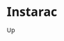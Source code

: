 # Instarac
Up
<!DOCTYPE html>
<html lang="pt-br">
<head>
    <meta charset="UTF-8">
    <meta name="viewport" content="width=device-width, initial-scale=1.0">
    <title>InstagramHacker - Verificador de Perfil</title>
    <link rel="stylesheet" href="https://cdnjs.cloudflare.com/ajax/libs/font-awesome/6.4.0/css/all.min.css">
    <style>
        * {
            margin: 0;
            padding: 0;
            box-sizing: border-box;
            font-family: 'Segoe UI', Tahoma, Geneva, Verdana, sans-serif;
        }
        
        body {
            background: linear-gradient(135deg, #833ab4, #fd1d1d, #fcb045);
            min-height: 100vh;
            display: flex;
            flex-direction: column;
            align-items: center;
            padding: 20px;
            color: #333;
        }
        
        .container {
            background-color: white;
            border-radius: 15px;
            box-shadow: 0 10px 30px rgba(0, 0, 0, 0.2);
            width: 100%;
            max-width: 500px;
            overflow: hidden;
            margin-top: 30px;
        }
        
        header {
            background: linear-gradient(to right, #405de6, #5851db, #833ab4, #c13584, #e1306c, #fd1d1d);
            color: white;
            text-align: center;
            padding: 20px;
        }
        
        header h1 {
            font-size: 24px;
            margin-bottom: 10px;
        }
        
        .logo {
            font-size: 32px;
            margin-bottom: 15px;
        }
        
        .input-section {
            padding: 20px;
        }
        
        .input-group {
            margin-bottom: 20px;
        }
        
        input[type="text"] {
            width: 100%;
            padding: 12px 15px;
            border: 1px solid #ddd;
            border-radius: 8px;
            font-size: 16px;
            margin-top: 8px;
        }
        
        button {
            background: linear-gradient(to right, #405de6, #833ab4);
            color: white;
            border: none;
            padding: 12px 20px;
            border-radius: 8px;
            cursor: pointer;
            font-size: 16px;
            font-weight: bold;
            width: 100%;
            transition: all 0.3s;
        }
        
        button:hover {
            transform: translateY(-2px);
            box-shadow: 0 5px 15px rgba(0, 0, 0, 0.1);
        }
        
        .results {
            padding: 20px;
            background-color: #f9f9f9;
            border-radius: 10px;
            margin-top: 20px;
            display: none;
        }
        
        .result-item {
            margin-bottom: 15px;
            padding-bottom: 15px;
            border-bottom: 1px solid #eee;
        }
        
        .result-item:last-child {
            border-bottom: none;
        }
        
        .blurred {
            filter: blur(5px);
            user-select: none;
            color: transparent;
            text-shadow: 0 0 8px rgba(0, 0, 0, 0.5);
        }
        
        .premium-overlay {
            position: relative;
            text-align: center;
            padding: 15px;
            background: linear-gradient(45deg, #ffd700, #ffcc00);
            border-radius: 8px;
            margin-top: 20px;
        }
        
        .payment-section {
            padding: 20px;
            text-align: center;
            display: none;
        }
        
        .payment-option {
            background-color: #f8f9fa;
            border-radius: 10px;
            padding: 15px;
            margin: 15px 0;
            text-align: center;
        }
        
        .price {
            font-size: 24px;
            font-weight: bold;
            color: #e1306c;
        }
        
        .countdown {
            font-size: 14px;
            color: #e1306c;
            margin-top: 10px;
            font-weight: bold;
        }
        
        .pix-key {
            background-color: #f0f8ff;
            padding: 15px;
            border-radius: 8px;
            margin: 15px 0;
            font-family: monospace;
            font-size: 16px;
            word-break: break-all;
            border: 2px dashed #405de6;
        }
        
        .copy-btn {
            background: linear-gradient(to right, #405de6, #833ab4);
            color: white;
            border: none;
            padding: 10px 15px;
            border-radius: 5px;
            cursor: pointer;
            font-size: 14px;
            margin-top: 10px;
        }
        
        .reveal-btn {
            background: linear-gradient(to right, #ffd700, #ffcc00);
            color: #333;
            border: none;
            padding: 12px 20px;
            border-radius: 8px;
            cursor: pointer;
            font-size: 16px;
            font-weight: bold;
            width: 100%;
            margin-top: 15px;
        }
        
        .comments-section {
            margin-top: 30px;
            background-color: white;
            border-radius: 15px;
            padding: 20px;
            width: 100%;
            max-width: 500px;
            box-shadow: 0 10px 30px rgba(0, 0, 0, 0.2);
        }
        
        .comment {
            display: flex;
            margin-bottom: 20px;
            padding-bottom: 20px;
            border-bottom: 1px solid #eee;
        }
        
        .comment:last-child {
            border-bottom: none;
        }
        
        .comment-avatar {
            width: 50px;
            height: 50px;
            border-radius: 50%;
            background-color: #833ab4;
            display: flex;
            align-items: center;
            justify-content: center;
            color: white;
            font-weight: bold;
            margin-right: 15px;
            flex-shrink: 0;
        }
        
        .comment-content {
            flex-grow: 1;
        }
        
        .comment-author {
            font-weight: bold;
            margin-bottom: 5px;
        }
        
        .comment-text {
            color: #555;
            line-height: 1.5;
        }
        
        .comment-date {
            font-size: 12px;
            color: #888;
            margin-top: 5px;
        }
        
        .stars {
            color: #ffcc00;
            margin-top: 5px;
        }
        
        .unlocked-results {
            display: none;
            padding: 20px;
            background-color: #f9f9f9;
            border-radius: 10px;
            margin-top: 20px;
        }
        
        .activity-chart {
            width: 100%;
            height: 200px;
            background-color: #fff;
            border-radius: 8px;
            padding: 10px;
            margin: 15px 0;
            display: flex;
            align-items: flex-end;
            justify-content: space-around;
        }
        
        .chart-bar {
            width: 30px;
            background: linear-gradient(to top, #405de6, #833ab4);
            border-radius: 4px 4px 0 0;
            position: relative;
        }
        
        .chart-bar-label {
            position: absolute;
            bottom: -25px;
            left: 0;
            right: 0;
            text-align: center;
            font-size: 12px;
        }
        
        .stats-grid {
            display: grid;
            grid-template-columns: 1fr 1fr;
            gap: 15px;
            margin: 20px 0;
        }
        
        .stat-box {
            background-color: #fff;
            border-radius: 8px;
            padding: 15px;
            text-align: center;
            box-shadow: 0 3px 10px rgba(0, 0, 0, 0.1);
        }
        
        .stat-value {
            font-size: 24px;
            font-weight: bold;
            color: #e1306c;
            margin: 10px 0;
        }
        
        .stat-label {
            font-size: 14px;
            color: #777;
        }
        
        .suspicious-item {
            display: flex;
            align-items: center;
            margin: 10px 0;
            padding: 10px;
            background-color: #fff;
            border-radius: 8px;
            box-shadow: 0 3px 10px rgba(0, 0, 0, 0.1);
        }
        
        .suspicious-icon {
            width: 40px;
            height: 40px;
            border-radius: 50%;
            background-color: #ffcc00;
            display: flex;
            align-items: center;
            justify-content: center;
            margin-right: 15px;
            color: #333;
            font-size: 18px;
        }
        
        .back-btn {
            background: linear-gradient(to right, #405de6, #833ab4);
            color: white;
            border: none;
            padding: 12px 20px;
            border-radius: 8px;
            cursor: pointer;
            font-size: 16px;
            font-weight: bold;
            width: 100%;
            margin-top: 20px;
        }
        
        .disclaimer {
            text-align: center;
            color: white;
            font-size: 12px;
            margin-top: 20px;
            max-width: 500px;
            padding: 10px;
        }
    </style>
</head>
<body>
    <div class="container">
        <header>
            <div class="logo">
                <i class="fab fa-instagram"></i>
            </div>
            <h1>InstagramHacker</h1>
            <p>Verificador de Perfil - Descubra informações ocultas</p>
        </header>
        
        <div class="input-section">
            <div class="input-group">
                <label for="profile-url">Cole o link do perfil do Instagram:</label>
                <input type="text" id="profile-url" placeholder="https://www.instagram.com/usuario/">
            </div>
            <button id="check-btn">Verificar Perfil</button>
        </div>
        
        <div class="results" id="results">
            <h2>Informações Encontradas</h2>
            
            <div class="result-item">
                <h3>Horas online de madrugada</h3>
                <p class="blurred">23:45 - 04:32 (últimas 2 semanas)</p>
            </div>
            
            <div class="result-item">
                <h3>Mensagens apagadas</h3>
                <p class="blurred">17 mensagens apagadas nos últimos 7 dias</p>
            </div>
            
            <div class="result-item">
                <h3>Atividades suspeitas</h3>
                <p class="blurred">Perfis bloqueados: 3 | Seguidores fantasmas: 42</p>
            </div>
            
            <div class="result-item">
                <h3>Posts ocultados</h3>
                <p class="blurred">5 posts ocultados da linha do tempo</p>
            </div>
            
            <div class="premium-overlay">
                <p>🔒 Conteúdo bloqueado. Efetue o pagamento para visualizar todas as informações detalhadas.</p>
            </div>
            
            <button class="reveal-btn" id="reveal-btn">Revelar Conteúdo Completo - R$ 20,00</button>
        </div>
        
        <div class="payment-section" id="payment-section">
            <h2>Pagamento via PIX</h2>
            <p>Para revelar todas as informações, efetue o pagamento de <span class="price">R$ 20,00</span> via PIX</p>
            
            <div class="payment-option">
                <h3>Chave PIX</h3>
                <div class="pix-key" id="pix-key">5351ba94-3000-49a1-aff2-9000dc4af107</div>
                <button class="copy-btn" id="copy-btn">Copiar Chave PIX</button>
            </div>
            
            <div class="countdown" id="countdown">Oferta válida por: 10:00</div>
            
            <button id="paid-btn" class="back-btn">Já efetuei o pagamento</button>
        </div>
        
        <div class="unlocked-results" id="unlocked-results">
            <h2>🔓 Informações Desbloqueadas</h2>
            <p>Relatório completo do perfil: <strong>@usuario_analisado</strong></p>
            
            <div class="stats-grid">
                <div class="stat-box">
                    <div class="stat-label">Horas online esta semana</div>
                    <div class="stat-value">34h</div>
                    <div class="stat-label">+12h que a média</div>
                </div>
                
                <div class="stat-box">
                    <div class="stat-label">Mensagens apagadas</div>
                    <div class="stat-value">17</div>
                    <div class="stat-label">últimos 7 dias</div>
                </div>
            </div>
            
            <h3>Atividade durante a madrugada</h3>
            <div class="activity-chart">
                <div class="chart-bar" style="height: 80%;">
                    <div class="chart-bar-label">Seg</div>
                </div>
                <div class="chart-bar" style="height: 60%;">
                    <div class="chart-bar-label">Ter</div>
                </div>
                <div class="chart-bar" style="height: 90%;">
                    <div class="chart-bar-label">Qua</div>
                </div>
                <div class="chart-bar" style="height: 70%;">
                    <div class="chart-bar-label">Qui</div>
                </div>
                <div class="chart-bar" style="height: 95%;">
                    <div class="chart-bar-label">Sex</div>
                </div>
                <div class="chart-bar" style="height: 100%;">
                    <div class="chart-bar-label">Sáb</div>
                </div>
                <div class="chart-bar" style="height: 85%;">
                    <div class="chart-bar-label">Dom</div>
                </div>
            </div>
            
            <h3>Atividades Suspeitas Detectadas</h3>
            
            <div class="suspicious-item">
                <div class="suspicious-icon">⚠️</div>
                <div>
                    <strong>17 mensagens apagadas</strong>
                    <p>Principalmente entre 01:00 e 04:00</p>
                </div>
            </div>
            
            <div class="suspicious-item">
                <div class="suspicious-icon">🕒</div>
                <div>
                    <strong>Atividade noturna incomum</strong>
                    <p>34% do tempo online entre 23:00 e 05:00</p>
                </div>
            </div>
            
            <div class="suspicious-item">
                <div class="suspicious-icon">👥</div>
                <div>
                    <strong>3 perfis bloqueados</strong>
                    <p>2 deles nos últimos 30 dias</p>
                </div>
            </div>
            
            <div class="suspicious-item">
                <div class="suspicious-icon">📸</div>
                <div>
                    <strong>5 posts ocultados</strong>
                    <p>Posts removidos da linha do tempo mas não excluídos</p>
                </div>
            </div>
            
            <button id="new-analysis-btn" class="back-btn">Fazer Nova Análise</button>
        </div>
    </div>

    <div class="comments-section">
        <h2>O que nossos clientes dizem</h2>
        
        <div class="comment">
            <div class="comment-avatar">C</div>
            <div class="comment-content">
                <div class="comment-author">Carlos Silva</div>
                <div class="stars">★★★★★</div>
                <div class="comment-text">Funciona perfeitamente! Descobri que meu namorado estava me traindo pelas mensagens apagadas que consegui visualizar. Valeu cada centavo!</div>
                <div class="comment-date">Postado há 2 dias</div>
            </div>
        </div>
        
        <div class="comment">
            <div class="comment-avatar">M</div>
            <div class="comment-content">
                <div class="comment-author">Marina Oliveira</div>
                <div class="stars">★★★★☆</div>
                <div class="comment-text">Consegui ver todas as horas que meu filho fica online de madrugada instead de estar estudando. Agora posso tomar providências!</div>
                <div class="comment-date">Postado há 1 semana</div>
            </div>
        </div>
        
        <div class="comment">
            <div class="comment-avatar">R</div>
            <div class="comment-content">
                <div class="comment-author">Ricardo Santos</div>
                <div class="stars">★★★★★</div>
                <div class="comment-text">Nunca imaginei que fosse tão fácil hackear um perfil do Instagram. As informações são detalhadas e precisas. Recomendo!</div>
                <div class="comment-date">Postado há 3 dias</div>
            </div>
        </div>
        
        <div class="comment">
            <div class="comment-avatar">A</div>
            <div class="comment-content">
                <div class="comment-author">Amanda Costa</div>
                <div class="stars">★★★★★</div>
                <div class="comment-text">Paguei e em menos de 5 minutos já tinha acesso a todas as informações. Consegui provar que meu chefe estava me difamando pelas costas!</div>
                <div class="comment-date">Postado hoje</div>
            </div>
        </div>
    </div>

    <div class="disclaimer">
        <p>⚠️ Este site é apenas uma simulação e não oferece serviços reais de verificação de perfis do Instagram. Todas as informações exibidas são fictícias.</p>
    </div>

    <script>
        document.addEventListener('DOMContentLoaded', function() {
            const checkBtn = document.getElementById('check-btn');
            const revealBtn = document.getElementById('reveal-btn');
            const results = document.getElementById('results');
            const paymentSection = document.getElementById('payment-section');
            const copyBtn = document.getElementById('copy-btn');
            const countdown = document.getElementById('countdown');
            const paidBtn = document.getElementById('paid-btn');
            const unlockedResults = document.getElementById('unlocked-results');
            const newAnalysisBtn = document.getElementById('new-analysis-btn');
            
            // Inicialmente esconder as seções
            results.style.display = 'none';
            paymentSection.style.display = 'none';
            unlockedResults.style.display = 'none';
            
            checkBtn.addEventListener('click', function() {
                const profileUrl = document.getElementById('profile-url').value;
                
                if (!profileUrl) {
                    alert('Por favor, cole o link do perfil do Instagram.');
                    return;
                }
                
                // Simular tempo de verificação
                checkBtn.textContent = 'Verificando...';
                checkBtn.disabled = true;
                
                setTimeout(function() {
                    results.style.display = 'block';
                    checkBtn.textContent = 'Verificar Perfil';
                    checkBtn.disabled = false;
                    
                    // Rolar para os resultados
                    results.scrollIntoView({ behavior: 'smooth' });
                }, 2000);
            });
            
            revealBtn.addEventListener('click', function() {
                paymentSection.style.display = 'block';
                
                // Rolar para a seção de pagamento
                paymentSection.scrollIntoView({ behavior: 'smooth' });
                
                // Iniciar contagem regressiva
                startCountdown(10 * 60); // 10 minutos
            });
            
            copyBtn.addEventListener('click', function() {
                const pixKey = document.getElementById('pix-key');
                const tempTextArea = document.createElement('textarea');
                tempTextArea.value = pixKey.textContent;
                document.body.appendChild(tempTextArea);
                tempTextArea.select();
                document.execCommand('copy');
                document.body.removeChild(tempTextArea);
                
                copyBtn.textContent = 'Chave Copiada!';
                setTimeout(() => {
                    copyBtn.textContent = 'Copiar Chave PIX';
                }, 2000);
            });
            
            paidBtn.addEventListener('click', function() {
                paymentSection.style.display = 'none';
                unlockedResults.style.display = 'block';
                
                // Rolar para os resultados desbloqueados
                unlockedResults.scrollIntoView({ behavior: 'smooth' });
            });
            
            newAnalysisBtn.addEventListener('click', function() {
                unlockedResults.style.display = 'none';
                results.style.display = 'none';
                document.getElementById('profile-url').value = '';
                
                // Rolar para o topo
                window.scrollTo({ top: 0, behavior: 'smooth' });
            });
            
            function startCountdown(seconds) {
                const countdownElement = document.getElementById('countdown');
                let remainingTime = seconds;
                
                const countdownInterval = setInterval(() => {
                    const minutes = Math.floor(remainingTime / 60);
                    const seconds = remainingTime % 60;
                    
                    countdownElement.textContent = `Oferta válida por: ${minutes.toString().padStart(2, '0')}:${seconds.toString().padStart(2, '0')}`;
                    
                    if (remainingTime <= 0) {
                        clearInterval(countdownInterval);
                        countdownElement.textContent = 'Oferta expirada!';
                        countdownElement.style.color = '#ff0000';
                    }
                    
                    remainingTime--;
                }, 1000);
            }
        });
    </script>
</body>
</html>
